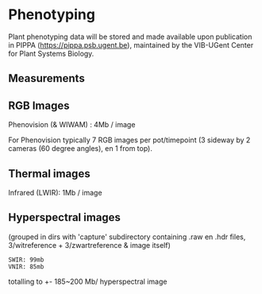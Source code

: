 # Phenotyping

Plant phenotyping data will be stored and made available upon publication in PIPPA (https://pippa.psb.ugent.be), maintained by the VIB-UGent Center for Plant Systems Biology.

## Measurements

## RGB Images
Phenovision (& WIWAM) : 4Mb / image

For Phenovision typically 7 RGB images per pot/timepoint (3 sideway by 2 cameras (60 degree angles), en 1 from top).

## Thermal images
Infrared (LWIR): 1Mb /  image

## Hyperspectral images
(grouped in dirs with 'capture' subdirectory containing .raw en .hdr files, 3/witreference + 3/zwartreference & image itself)

    SWIR: 99mb
    VNIR: 85mb
totalling to +- 185~200 Mb/ hyperspectral image
